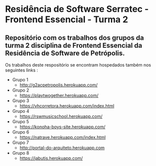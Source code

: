 # Residência de Software Serratec - Frontend Essencial - Turma 2
## Repositório com os trabalhos dos grupos da turma 2 disciplina de Frontend Essencial da Residência de Software de Petrópolis. 

Os trabalhos deste respositório se encontram hospedados também nos seguintes links :


* Grupo 1
  * http://g2acpetropolis.herokuapp.com/
* Grupo 2
  * https://playtwogether.herokuapp.com/
* Grupo 3
  * https://vhcorretora.herokuapp.com/index.html
* Grupo 4
  * https://rswmusicschool.herokuapp.com/
* Grupo 5
  * https://konoha-boys-site.herokuapp.com/
* Grupo 6
  * https://natrave.herokuapp.com/index.html
* Grupo 7
  * http://portal-do-arquiteto.herokuapp.com
* Grupo 8
  * https://jabutis.herokuapp.com/
